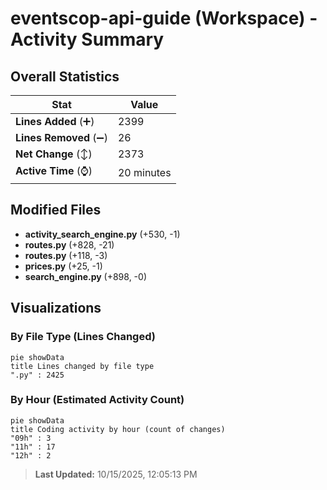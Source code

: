 # eventscop-api-guide (Workspace) - Activity Summary 

## Overall Statistics

| Stat                   | Value                                                             |
| ---------------------- | ----------------------------------------------------------------- |
| **Lines Added** (➕)   | 2399                                          |
| **Lines Removed** (➖) | 26                                        |
| **Net Change** (↕)    | 2373                |
| **Active Time** (⌚)   | 20 minutes |


## Modified Files
- **activity_search_engine.py** (+530, -1)
- **routes.py** (+828, -21)
- **routes.py** (+118, -3)
- **prices.py** (+25, -1)
- **search_engine.py** (+898, -0)

## Visualizations

### By File Type (Lines Changed)

```mermaid
pie showData
title Lines changed by file type
".py" : 2425
```

### By Hour (Estimated Activity Count)

```mermaid
pie showData
title Coding activity by hour (count of changes)
"09h" : 3
"11h" : 17
"12h" : 2
```


> **Last Updated:** 10/15/2025, 12:05:13 PM